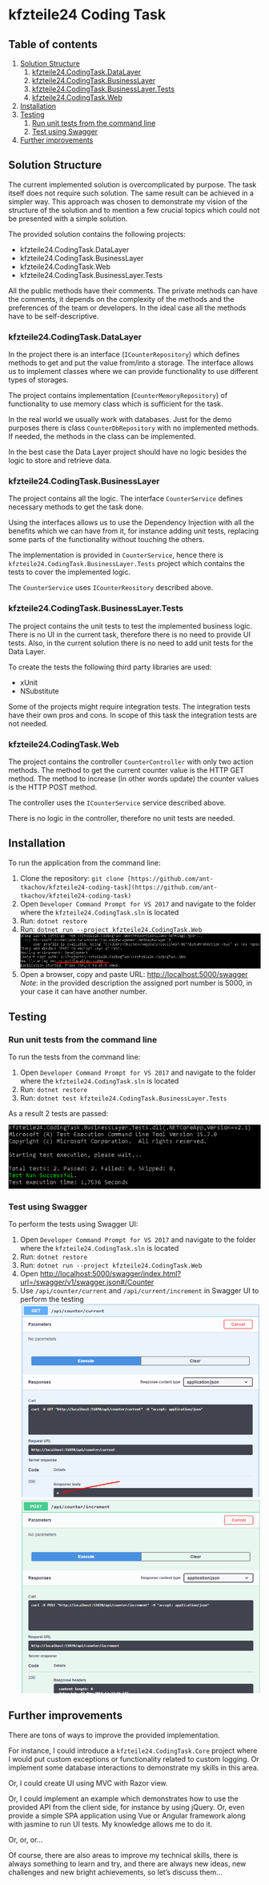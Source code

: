 # kfzteile24 Coding Task

## Table of contents
1. [Solution Structure](#solution-structure)
    1. [kfzteile24.CodingTask.DataLayer](#data-layer)
    2. [kfzteile24.CodingTask.BusinessLayer](#business-layer)
    3. [kfzteile24.CodingTask.BusinessLayer.Tests](#business-layer-tests)
    4. [kfzteile24.CodingTask.Web](#web)
2. [Installation](#installation)
3. [Testing](#testing)
    1. [Run unit tests from the command line](#unt-tests)
    2. [Test using Swagger ](#swagger-tests)
4. [Further improvements](#further-improvements)

## Solution Structure <a name="solution-structure"></a>

The current implemented solution is overcomplicated by purpose. The task itself does not require such solution. The same result can be achieved in a simpler way. This approach was chosen to demonstrate my vision of the structure of the solution and to mention a few crucial topics which could not be presented with a simple solution.

The provided solution contains the following projects:
* kfzteile24.CodingTask.DataLayer
* kfzteile24.CodingTask.BusinessLayer
* kfzteile24.CodingTask.Web
* kfzteile24.CodingTask.BusinessLayer.Tests

All the public methods have their comments. The private methods can have the comments, it depends on the complexity of the methods and the preferences of the team or developers. In the ideal case all the methods have to be self-descriptive.

### kfzteile24.CodingTask.DataLayer <a name="data-layer"></a>

In the project there is an interface (`ICounterRepository`) which defines methods to get and put the value from/into a storage. The interface allows us to implement classes where we can provide functionality to use different types of storages.

The project contains implementation (`CounterMemoryRepository`) of functionality to use memory class which is sufficient for the task.

In the real world we usually work with databases. Just for the demo purposes there is class `CounterDbRepository` with no implemented methods. If needed, the methods in the class can be implemented.

In the best case the Data Layer project should have no logic besides the logic to store and retrieve data.

### kfzteile24.CodingTask.BusinessLayer <a name="business-layer"></a>

The project contains all the logic. The interface `CounterService` defines necessary methods to get the task done.

Using the interfaces allows us to use the Dependency Injection with all the benefits which we can have from it, for instance adding unit tests, replacing some parts of the functionality without touching the others.

The implementation is provided in `CounterService`, hence there is `kfzteile24.CodingTask.BusinessLayer.Tests` project which contains the tests to cover the implemented logic.

The `CounterService` uses `ICounterReository` described above.

### kfzteile24.CodingTask.BusinessLayer.Tests <a name="business-layer-tests"></a>

The project contains the unit tests to test the implemented business logic. There is no UI in the current task, therefore there is no need to provide UI tests. Also, in the current solution there is no need to add unit tests for the Data Layer.

To create the tests the following third party libraries are used:
* xUnit
* NSubstitute

Some of the projects might require integration tests. The integration tests have their own pros and cons. In scope of this task the integration tests are not needed.

### kfzteile24.CodingTask.Web <a name="web"></a>

The project contains the controller `CounterController` with only two action methods. The method to get the current counter value is the HTTP GET method. The method to increase (in other words update) the counter values is the HTTP POST method.

The controller uses the `ICounterService` service described above.

There is no logic in the controller, therefore no unit tests are needed.

## Installation <a name="installation"></a>

To run the application from the command line:

1. Clone the repository: `git clone [https://github.com/ant-tkachov/kfzteile24-coding-task](https://github.com/ant-tkachov/kfzteile24-coding-task)`
2. Open `Developer Command Prompt for VS 2017` and navigate to the folder where the `kfzteile24.CodingTask.sln` is located
3. Run: `dotnet restore`
4. Run: `dotnet run --project kfzteile24.CodingTask.Web`
![alt text](https://github.com/ant-tkachov/kfzteile24-coding-task/blob/master/Documentation/images/figure1.png "Figure 1: The application is up and running")
5. Open a browser, copy and paste URL: [http://localhost:5000/swagger](http://localhost:5000/swagger)
*Note*: in the provided description the assigned port number is 5000, in your case it can have another number.

## Testing <a name="testing"></a>

### Run unit tests from the command line <a name="unt-tests"></a>

To run the tests from the command line:
1. Open `Developer Command Prompt for VS 2017` and navigate to the folder where the `kfzteile24.CodingTask.sln` is located
2. Run: `dotnet restore`
3. Run: `dotnet test kfzteile24.CodingTask.BusinessLayer.Tests`

As a result 2 tests are passed:

![alt text](https://github.com/ant-tkachov/kfzteile24-coding-task/blob/master/Documentation/images/figure2.png "Figure 2: All tests passed")

### Test using Swagger <a name="swagger-tests"></a>

To perform the tests using Swagger UI:

1. Open `Developer Command Prompt for VS 2017` and navigate to the folder where the `kfzteile24.CodingTask.sln` is located
2. Run: `dotnet restore`
3. Run: `dotnet run --project kfzteile24.CodingTask.Web`
4. Open [http://localhost:5000/swagger/index.html?url=/swagger/v1/swagger.json#/Counter](http://localhost:5000/swagger/index.html?url=/swagger/v1/swagger.json#/Counter)
5. Use `/api/counter/current` and `/api/current/increment` in Swagger UI to perform the testing
![alt text](https://github.com/ant-tkachov/kfzteile24-coding-task/blob/master/Documentation/images/figure3.png "Figure 3: Response of /api/counter/current call")
![alt text](https://github.com/ant-tkachov/kfzteile24-coding-task/blob/master/Documentation/images/figure4.png "Figure 4: Response of /api/current/increment call")

## Further improvements <a name="further-improvements"></a>

There are tons of ways to improve the provided implementation.

For instance, I could introduce a `kfzteile24.CodingTask.Core` project where I would put custom exceptions or functionality related to custom logging. Or implement some database interactions to demonstrate my skills in this area.

Or, I could create UI using MVC with Razor view.

Or, I could implement an example which demonstrates how to use the provided API from the client side, for instance by using jQuery. Or, even provide a simple SPA application using Vue or Angular framework along with jasmine to run UI tests. My knowledge allows me to do it.

Or, or, or…

Of course, there are also areas to improve my technical skills, there is always something to learn and try, and there are always new ideas, new challenges and new bright achievements, so let’s discuss them…
